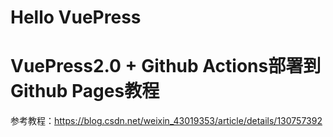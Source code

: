 # Hello VuePress


# VuePress2.0 + Github Actions部署到Github Pages教程
参考教程：https://blog.csdn.net/weixin_43019353/article/details/130757392